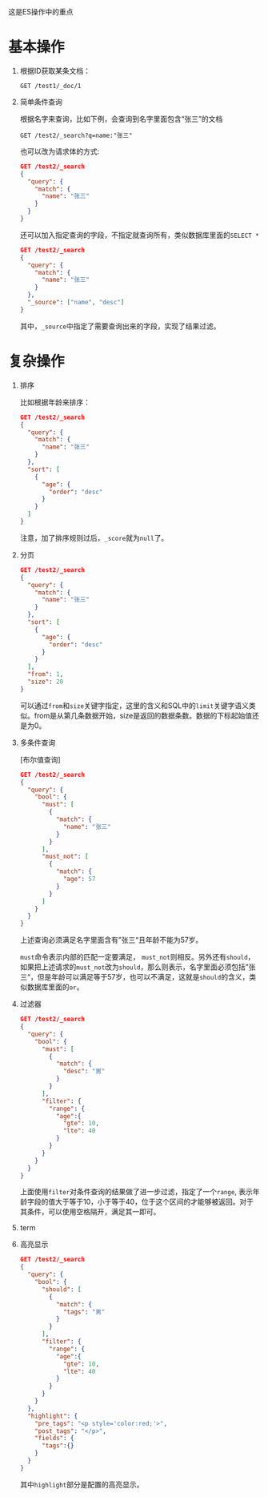这是ES操作中的重点

# 基本操作

1. 根据ID获取某条文档：

   ```http
   GET /test1/_doc/1
   ```

2. 简单条件查询

   根据名字来查询，比如下例，会查询到名字里面包含“张三”的文档

   ```http
   GET /test2/_search?q=name:"张三"
   ```

   也可以改为请求体的方式:

   ```json
   GET /test2/_search
   {
     "query": {
       "match": {
         "name": "张三"
       }
     }
   }
   ```

   还可以加入指定查询的字段，不指定就查询所有，类似数据库里面的`SELECT *`

   ```json
   GET /test2/_search
   {
     "query": {
       "match": {
         "name": "张三"
       }
     },
     "_source": ["name", "desc"]
   }
   ```

   其中，`_source`中指定了需要查询出来的字段，实现了结果过滤。

# 复杂操作

1. 排序

   比如根据年龄来排序：

   ```json
   GET /test2/_search
   {
     "query": {
       "match": {
         "name": "张三"
       }
     },
     "sort": [
       {
         "age": {
           "order": "desc"
         }
       }
     ]
   }
   ```

   注意，加了排序规则过后，`_score`就为`null`了。

2. 分页

   ```json
   GET /test2/_search
   {
     "query": {
       "match": {
         "name": "张三"
       }
     },
     "sort": [
       {
         "age": {
           "order": "desc"
         }
       }
     ],
     "from": 1,
     "size": 20
   }
   ```

   可以通过`from`和`size`关键字指定，这里的含义和SQL中的`limit`关键字语义类似。from是从第几条数据开始，size是返回的数据条数。数据的下标起始值还是为0。

3. 多条件查询

   [布尔值查询]

   ```json
   GET /test2/_search
   {
     "query": {
       "bool": {
         "must": [
           {
             "match": {
               "name": "张三"
             }
           }
         ], 
         "must_not": [
           {
             "match": {
               "age": 57
             }
           }
         ]
       }
     }
   }
   ```

   上述查询必须满足名字里面含有”张三“且年龄不能为57岁。

   `must`命令表示内部的匹配一定要满足， `must_not`则相反。另外还有`should`，如果把上述请求的`must_not`改为`should`，那么则表示，名字里面必须包括”张三“，但是年龄可以满足等于57岁，也可以不满足，这就是`should`的含义，类似数据库里面的`or`。

4. 过滤器

   ```json
   GET /test2/_search
   {
     "query": {
       "bool": {
         "must": [
           {
             "match": {
               "desc": "男"
             }
           }
         ], 
         "filter": {
           "range": {
             "age":{
               "gte": 10,
               "lte": 40
             }
           }
         }
       }
     }
   }
   ```

   上面使用`filter`对条件查询的结果做了进一步过滤，指定了一个`range`, 表示年龄字段的值大于等于10，小于等于40，位于这个区间的才能够被返回。对于其条件，可以使用空格隔开，满足其一即可。

5. term

6. 高亮显示

   ```json
   GET /test2/_search
   {
     "query": {
       "bool": {
         "should": [
           {
             "match": {
               "tags": "男"
             }
           }
         ], 
         "filter": {
           "range": {
             "age":{
               "gte": 10,
               "lte": 40
             }
           }
         }
       }
     },
     "highlight": {
       "pre_tags": "<p style='color:red;'>",
       "post_tags": "</p>",
       "fields": {
         "tags":{}
       }
     }
   }
   ```

   其中`highlight`部分是配置的高亮显示。

